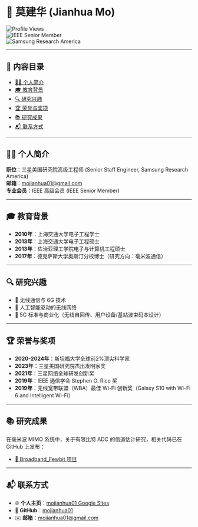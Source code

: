 # 🌟 莫建华 (Jianhua Mo)

![Profile Views](https://komarev.com/ghpvc/?username=mojianhua01&color=blue)  
![IEEE Senior Member](https://img.shields.io/badge/IEEE-Senior%20Member-blue)  
![Samsung Research America](https://img.shields.io/badge/Company-Samsung%20Research%20America-lightgrey)  

---

## 📖 内容目录
- [👨‍🏫 个人简介](#-个人简介)
- [🎓 教育背景](#-教育背景)
- [🔍 研究兴趣](#-研究兴趣)
- [🏆 荣誉与奖项](#-荣誉与奖项)
- [📚 研究成果](#-研究成果)
- [📬 联系方式](#-联系方式)

---

## 👨‍🏫 个人简介  
**职位**：三星美国研究院高级工程师 (Senior Staff Engineer, Samsung Research America)  
**邮箱**：mojianhua01@gmail.com  
**专业会员**：IEEE 高级会员 (IEEE Senior Member)  

---

## 🎓 教育背景  
- **2010年**：上海交通大学电子工程学士  
- **2013年**：上海交通大学电子工程硕士  
- **2013年**：佐治亚理工学院电子与计算机工程硕士  
- **2017年**：德克萨斯大学奥斯汀分校博士（研究方向：毫米波通信）  

---

## 🔍 研究兴趣  
- 📶 无线通信与 6G 技术  
- 🤖 人工智能驱动的无线网络  
- 📡 5G 标准与商业化（无线自回传、用户设备/基站波束码本设计）  

---

## 🏆 荣誉与奖项  
- **2020-2024年**：斯坦福大学全球前2%顶尖科学家  
- **2023年**：三星美国研究院杰出发明家奖  
- **2021年**：三星网络全球研发创新奖  
- **2019年**：IEEE 通信学会 Stephen O. Rice 奖  
- **2019年**：无线宽带联盟（WBA）最佳 Wi-Fi 创新奖（Galaxy S10 with Wi-Fi 6 and Intelligent Wi-Fi）  

---

## 📚 研究成果  
在毫米波 MIMO 系统中，关于有限比特 ADC 的信道估计研究，相关代码已在 GitHub 上发布：  
- [📂 Broadband_Fewbit 项目](https://github.com/mojianhua01/Broadband_Fewbit)  

---

## 📬 联系方式  
- 🌐 **个人主页**：[mojianhua01 Google Sites](https://sites.google.com/view/mojianhua01/)  
- 💼 **GitHub**：[mojianhua01](https://github.com/mojianhua01)  
- ✉️ **邮箱**：mojianhua01@gmail.com  
